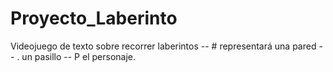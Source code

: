 # Proyecto_Laberinto
Videojuego de texto sobre recorrer laberintos --  # representará una pared -- . un pasillo -- P el personaje.
